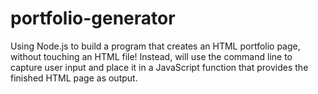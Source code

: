 # portfolio-generator
Using  Node.js to build a program that creates an HTML portfolio page, without touching an HTML file! Instead, will use the command line to capture user input and place it in a JavaScript function that provides the finished HTML page as output.
